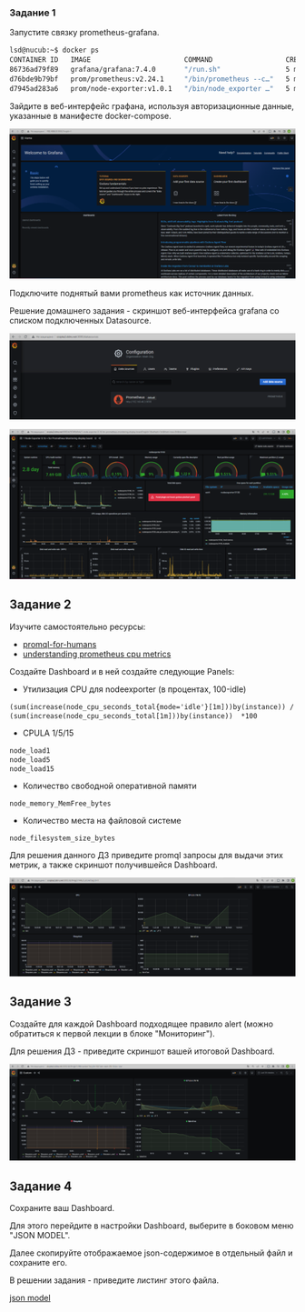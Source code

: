 ### Задание 1
Запустите связку prometheus-grafana.

```bash
lsd@nucub:~$ docker ps
CONTAINER ID   IMAGE                       COMMAND                  CREATED         STATUS         PORTS                                       NAMES
86736ad79f89   grafana/grafana:7.4.0       "/run.sh"                5 minutes ago   Up 5 minutes   0.0.0.0:3000->3000/tcp, :::3000->3000/tcp   grafana
d76bde9b79bf   prom/prometheus:v2.24.1     "/bin/prometheus --c…"   5 minutes ago   Up 5 minutes   9090/tcp                                    prometheus
d7945ad283a6   prom/node-exporter:v1.0.1   "/bin/node_exporter …"   5 minutes ago   Up 5 minutes   9100/tcp                                    nodeexporter
```

Зайдите в веб-интерфейс графана, используя авторизационные данные, указанные в манифесте docker-compose.

<p align="left">
  <img src="./pic/grafana1.png">
</p>

Подключите поднятый вами prometheus как источник данных.

Решение домашнего задания - скриншот веб-интерфейса grafana со списком подключенных Datasource.

<p align="left">
  <img src="./pic/grafana2.png">
</p>

<p align="left">
  <img src="./pic/grafana3.png">
</p>

## Задание 2
Изучите самостоятельно ресурсы:
- [promql-for-humans](https://timber.io/blog/promql-for-humans/#cpu-usage-by-instance)
- [understanding prometheus cpu metrics](https://www.robustperception.io/understanding-machine-cpu-usage)

Создайте Dashboard и в ней создайте следующие Panels:
- Утилизация CPU для nodeexporter (в процентах, 100-idle)

```promql
(sum(increase(node_cpu_seconds_total{mode='idle'}[1m]))by(instance)) / (sum(increase(node_cpu_seconds_total[1m]))by(instance))  *100
```

- CPULA 1/5/15

```promql
node_load1
node_load5
node_load15

```

- Количество свободной оперативной памяти

```promql
node_memory_MemFree_bytes
```

- Количество места на файловой системе

```promql
node_filesystem_size_bytes
```

Для решения данного ДЗ приведите promql запросы для выдачи этих метрик, а также скриншот получившейся Dashboard.

<p align="left">
  <img src="./pic/grafana4.png">
</p>

## Задание 3
Создайте для каждой Dashboard подходящее правило alert (можно обратиться к первой лекции в блоке "Мониторинг").

Для решения ДЗ - приведите скриншот вашей итоговой Dashboard.

<p align="left">
  <img src="./pic/grafana5.png">
</p>


## Задание 4
Сохраните ваш Dashboard.

Для этого перейдите в настройки Dashboard, выберите в боковом меню "JSON MODEL".

Далее скопируйте отображаемое json-содержимое в отдельный файл и сохраните его.

В решении задания - приведите листинг этого файла.

[json model](https://github.com/sisipka/devops-netology/blob/main/Grafana/json%20model)
